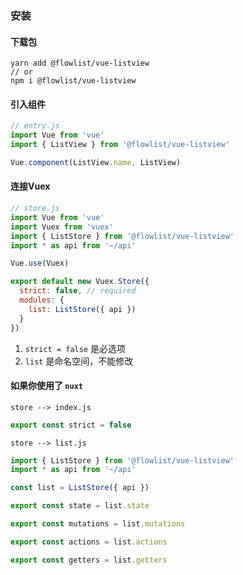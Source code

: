 ### 安装

#### 下载包
```shell script
yarn add @flowlist/vue-listview
// or
npm i @flowlist/vue-listview
```

#### 引入组件
```javascript
// entry.js
import Vue from 'vue'
import { ListView } from '@flowlist/vue-listview'

Vue.component(ListView.name, ListView)
```

#### 连接Vuex
```javascript
// store.js
import Vue from 'vue'
import Vuex from 'vuex'
import { ListStore } from '@flowlist/vue-listview'
import * as api from '~/api'

Vue.use(Vuex)

export default new Vuex.Store({
  strict: false, // required
  modules: {
    list: ListStore({ api })
  }
})
```

1. `strict = false` 是必选项
2. `list` 是命名空间，不能修改

#### 如果你使用了 `nuxt`
`store --> index.js`
```javascript
export const strict = false
```
`store --> list.js`
```javascript
import { ListStore } from '@flowlist/vue-listview'
import * as api from '~/api'

const list = ListStore({ api })

export const state = list.state

export const mutations = list.mutations

export const actions = list.actions

export const getters = list.getters
```
